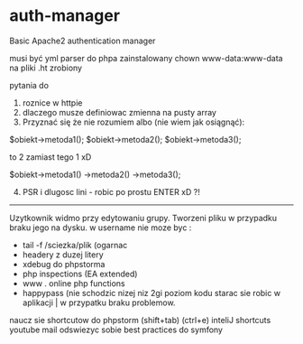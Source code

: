 # auth-manager
Basic Apache2 authentication manager

musi być yml parser do phpa zainstalowany
chown www-data:www-data na pliki .ht zrobiony

pytania do 

1. roznice w httpie
2. dlaczego musze definiowac zmienna na pusty array
3. Przyznać się że nie rozumiem albo (nie wiem jak osiągnąć):

  $obiekt->metoda1();
  $obiekt->metoda2();
  $obiekt->metoda3();
  
  to 2 zamiast tego 1 xD
  
  $obiekt->metoda1()
         ->metoda2()
         ->metoda3();
         
4. PSR i dlugosc lini - robic po prostu ENTER xD ?!

------------------------------------------

Uzytkownik widmo przy edytowaniu grupy.
Tworzeni pliku w przypadku braku jego na dysku.
w username nie moze byc :

- tail -f /sciezka/plik (ogarnac 
- headery z duzej litery
- xdebug do phpstorma 
- php inspections (EA extended)
- www . online php functions
- happypass (nie schodzic nizej niz 2gi poziom kodu starac sie robic w aplikacji | w przypatku braku problemow.

naucz sie shortcutow do phpstorm (shift+tab) (ctrl+e) inteliJ shortcuts youtube mail
odswiezyc sobie best practices do symfony
